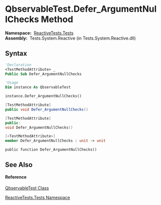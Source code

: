 # QbservableTest.Defer\_ArgumentNullChecks Method

**Namespace:**  [ReactiveTests.Tests](ReactiveTests.Tests\ReactiveTests.Tests.md)  
**Assembly:**  Tests.System.Reactive (in Tests.System.Reactive.dll)

## Syntax

```vb
'Declaration
<TestMethodAttribute> _
Public Sub Defer_ArgumentNullChecks
```

```vb
'Usage
Dim instance As QbservableTest

instance.Defer_ArgumentNullChecks()
```

```csharp
[TestMethodAttribute]
public void Defer_ArgumentNullChecks()
```

```c++
[TestMethodAttribute]
public:
void Defer_ArgumentNullChecks()
```

```fsharp
[<TestMethodAttribute>]
member Defer_ArgumentNullChecks : unit -> unit 
```

```jscript
public function Defer_ArgumentNullChecks()
```

## See Also

#### Reference

[QbservableTest Class](QbservableTest\QbservableTest.md)

[ReactiveTests.Tests Namespace](ReactiveTests.Tests\ReactiveTests.Tests.md)




